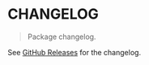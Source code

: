 # CHANGELOG

> Package changelog.

See [GitHub Releases](https://github.com/stdlib-js/blas-ext/releases) for the changelog.